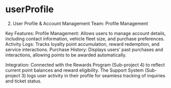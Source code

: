 # userProfile

2. User Profile & Account Management
Team: Profile Management

Key Features:
Profile Management: Allows users to manage account details, including contact information, vehicle fleet size, and purchase preferences.
Activity Logs: Tracks loyalty point accumulation, reward redemption, and service interactions.
Purchase History: Displays users’ past purchases and interactions, allowing points to be awarded automatically.

Integration:
Connected with the Rewards Program (Sub-project 4) to reflect current point balances and reward eligibility.
The Support System (Sub-project 3) logs user activity in their profile for seamless tracking of inquiries and ticket status.

